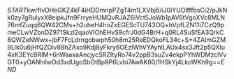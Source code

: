 $START$kwrfIvDHeGKZ4kF4iHDDmnpPZgT4m1LXVbj6/iJ0iYUOlfffbsCi2/pJkNk0zy7gRulyxX8eipkJfn9FrryeHUMQvRJAZ6iVct5JoWb1pAV6tVgoXVc8MLN76mfZuqq6QW42CMs+h2uheH4hoZxEGEScTU743OQ+hVpfLZN11i7CzQ9pmeCLwVZbnDZ971Skzl2qaoVIOhEHvS9cfrJ0dG4BrH+q0RL4SuSfEA3QrkC8QWZeNWwx+jbF7FcLdrngobwph50h8m25ReEDQkoFL34c+S+4ZAImGZM9Llk0u6jHfQZOiv88hZAxo9Kdj8yFkry6OEzIWhVYAyhlLAUx4sx3Jft2p5QXIu4xK3EYcBRIM+6nWaaxaAncjycSRZItyRo74v2ppB3suZv4ekpPYhWDMzclVvGT0+yOANhilwOd3xdUgoSbOtBp9P6Lvbi7AwAK60/1HSkYj4LkoWKh9g==$END$
